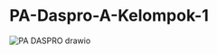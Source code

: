 # PA-Daspro-A-Kelompok-1

![PA DASPRO drawio](https://github.com/user-attachments/assets/10a138c0-e2a8-4895-809b-494e5042f776)
